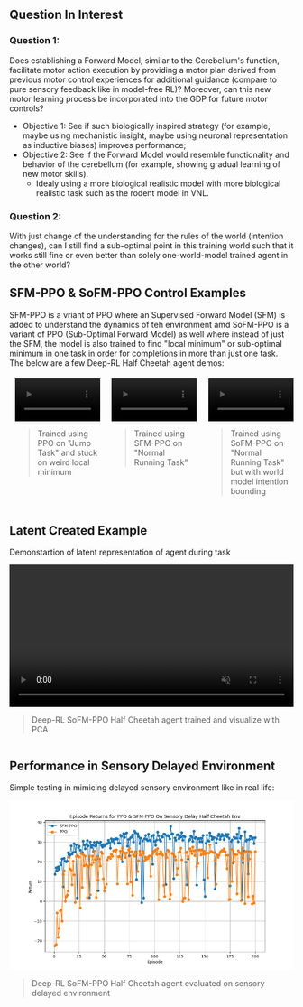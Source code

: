 ## Question In Interest

### Question 1:
Does establishing a Forward Model, similar to the Cerebellum's function, facilitate motor action execution by providing a motor plan derived from previous motor control experiences for additional guidance (compare to pure sensory feedback like in model-free RL)? Moreover, can this new motor learning process be incorporated into the GDP for future motor controls?

- Objective 1: See if such biologically inspired strategy (for example, maybe using mechanistic insight, maybe using neuronal representation as inductive biases) improves performance;
- Objective 2: See if the Forward Model would resemble functionality and behavior of the cerebellum (for example, showing gradual learning of new motor skills).
  - Idealy using a more biological realistic model with more biological realistic task such as the rodent model in VNL.

### Question 2:
With just change of the understanding for the rules of the world (intention changes), can I still find a sub-optimal point in this
training world such that it works still fine or even better than solely one-world-model trained agent in the other world?

## SFM-PPO & SoFM-PPO Control Examples
SFM-PPO is a vriant of PPO where an Supervised Forward Model (SFM) is added to understand the dynamics of teh environment amd SoFM-PPO is a variant of PPO (Sub-Optimal Forward Model) as well where instead of just the SFM, the model is also trained to find "local minimum" or sub-optimal minimum in one task in order for completions in more than just one task. The below are a few Deep-RL Half Cheetah agent demos:

<div style="width: 100%; padding: 5px; display: flex; justify-content: center; gap: 20px;">
          <div style="width: 30%; display: flex; flex-direction: column; align-items: center;">
            <video controls autoplay style="width: 100%; height: auto;" muted>
              <source src="../website/ppo_jump_weird.mp4" type="video/mp4">
              Your browser does not support the video tag.
            </video>
            <blockquote>Trained using PPO on "Jump Task" and stuck on weird local minimum</blockquote>
          </div>
          <div style="width: 30%; display: flex; flex-direction: column; align-items: center;">
            <video controls autoplay style="width: 100%; height: auto;" muted>
              <source src="../website/sfmppo_converge_712.mp4" type="video/mp4">
              Your browser does not support the video tag.
            </video>
            <blockquote>Trained using SFM-PPO on "Normal Running Task"</blockquote>
          </div>
        <div style="width: 30%; display: flex; flex-direction: column; align-items: center;">
            <video controls autoplay style="width: 100%; height: auto;" muted>
              <source src="../website/sofppo_demo1.mp4" type="video/mp4">
              Your browser does not support the video tag.
            </video>
            <blockquote>Trained using SoFM-PPO on "Normal Running Task" but with world model intention bounding</blockquote>
        </div>
</div>

## Latent Created Example
Demonstartion of latent representation of agent during task

<div style="width: 100%; display: flex; flex-direction: column; align-items: center;">
  <video controls autoplay style="width: 100%; height: auto;" muted>
    <source src="../website/latent_demo.mp4" type="video/mp4">
      Your browser does not support the video tag.
  </video>
  <blockquote>Deep-RL SoFM-PPO Half Cheetah agent trained and visualize with PCA</blockquote>
</div>

## Performance in Sensory Delayed Environment
Simple testing in mimicing delayed sensory environment like in real life:

<div style="width: 100%; display: flex; flex-direction: column; align-items: center;">
  <img src="../website/delay_sensory_eval.png" alt="Delay sensory evals" style="width: 100%; height: auto;">
  <blockquote>Deep-RL SoFM-PPO Half Cheetah agent evaluated on sensory delayed environment</blockquote>
</div>